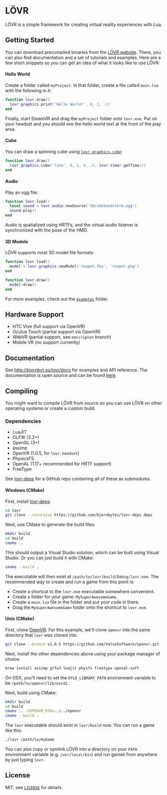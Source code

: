 LÖVR
===

LÖVR is a simple framework for creating virtual reality experiences with Lua.

Getting Started
---

You can download precompiled binaries from the [LÖVR website](http://bjornbyt.es/lovr).  There, you
can also find documentation and a set of tutorials and examples.  Here are a few short snippets so
you can get an idea of what it looks like to use LÖVR:

#### Hello World

Create a folder called `myProject`.  In that folder, create a file called `main.lua` with the
following in it:

```lua
function lovr.draw()
  lovr.graphics.print('Hello World!', 0, 1, -1)
end
```

Finally, start SteamVR and drag the `myProject` folder onto `lovr.exe`.  Put on your headset and you
should see the hello world text at the front of the play area.

#### Cube

You can draw a spinning cube using
[`lovr.graphics.cube`](http://bjornbyt.es/lovr/docs/lovr.graphics.cube):

```lua
function lovr.draw()
  lovr.graphics.cube('line', 0, 1, 0, .5, lovr.timer.getTime())
end
```

#### Audio

Play an ogg file:

```lua
function lovr.load()
  local sound = lovr.audio.newSource('darudeSandstorm.ogg')
  sound:play()
end
```

Audio is spatialized using HRTFs, and the virtual audio listener is synchronized with the pose of
the HMD.

#### 3D Models

LÖVR supports most 3D model file formats:

```lua
function lovr.load()
  model = lovr.graphics.newModel('teapot.fbx', 'teapot.png')
end

function lovr.draw()
  model:draw()
end
```

For more examples, check out the [`examples`](examples) folder.

Hardware Support
---

- HTC Vive (full support via OpenVR)
- Oculus Touch (partial support via OpenVR)
- WebVR (partial support, see `emscripten` branch)
- Mobile VR (no support currently)

Documentation
---

See <http://bjornbyt.es/lovr/docs> for examples and API reference.  The documentation is open source
and can be found [here](https://github.com/bjornbytes/lovr-docs).

Compiling
---

You might want to compile LÖVR from source so you can use LÖVR on other operating systems or create
a custom build.

### Dependencies

- LuaJIT
- GLFW (3.2+)
- OpenGL (3+)
- assimp
- OpenVR (1.0.5, for `lovr.headset`)
- PhysicsFS
- OpenAL (1.17+ recommended for HRTF support)
- FreeType

See [lovr-deps](https://github.com/bjornbytes/lovr-deps) for a GitHub repo containing all of these
as submodules.

#### Windows (CMake)

First, install [lovr-deps](https://github.com/bjornbytes/lovr-deps):

```sh
cd lovr
git clone --recursive https://github.com/bjornbytes/lovr-deps deps
```

Next, use CMake to generate the build files:

```sh
mkdir build
cd build
cmake ..
```

This should output a Visual Studio solution, which can be built using Visual Studio.  Or you can
just build it with CMake:

```sh
cmake --build .
```

The executable will then exist at `/path/to/lovr/build/Debug/lovr.exe`.  The recommended way to
create and run a game from this point is:

- Create a shortcut to the `lovr.exe` executable somewhere convenient.
- Create a folder for your game: `MySuperAwesomeGame`.
- Create a `main.lua` file in the folder and put your code in there.
- Drag the `MySuperAwesomeGame` folder onto the shortcut to `lovr.exe`.

#### Unix (CMake)

First, clone [OpenVR](https://github.com/ValveSoftware/openvr).  For this example, we'll clone
`openvr` into the same directory that `lovr` was cloned into.

```sh
git clone --branch v1.0.5 https://github.com/ValveSoftware/openvr.git
```

Next, install the other dependencies above using your package manager of choice:

```sh
brew install assimp glfw3 luajit physfs freetype openal-soft
```

On OSX, you'll need to set the `DYLD_LIBRARY_PATH` environment variable to be
`/path/to/openvr/lib/osx32`.

Next, build using CMake:

```sh
mkdir build
cd build
cmake .. -DOPENVR_DIR=../../openvr
cmake --build .
```

The `lovr` executable should exist in `lovr/build` now.  You can run a game like this:

```sh
./lovr /path/to/myGame
```

You can also copy or symlink LÖVR into a directory on your `PATH` environment variable (e.g.
`/usr/local/bin`) and run games from anywhere by just typing `lovr`.

License
---

MIT, see [`LICENSE`](LICENSE) for details.
